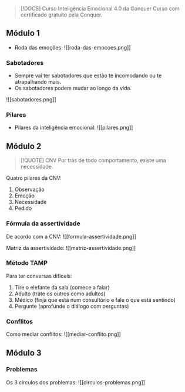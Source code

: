 
> [!DOCS] Curso Inteligência Emocional 4.0 da Conquer
> Curso com certificado gratuito pela Conquer.

## Módulo 1

- Roda das emoções:
![[roda-das-emocoes.png]]

### Sabotadores
- Sempre vai ter sabotadores que estão te incomodando ou te atrapalhando mais.
- Os sabotadores podem mudar ao longo da vida.

![[sabotadores.png]]

### Pilares
- Pilares da inteligência emocional:
![[pilares.png]]

## Módulo 2

> [!QUOTE] CNV
> Por trás de todo comportamento, existe uma necessidade.

Quatro pilares da CNV:
1. Observação
2. Emoção
3. Necessidade
4. Pedido

### Fórmula da assertividade

De acordo com a CNV:
![[formula-assertividade.png]]

Matriz da assertividade:
![[matriz-assertividade.png]]

### Método TAMP

Para ter conversas difíceis:
1. Tire o elefante da sala (comece a falar)
2. Adulto (trate os outros como adultos)
3. Médico (finja que está num consultório e fale o que está sentindo)
4. Pergunte (aprofunde o diálogo com perguntas)


### Conflitos
Como mediar conflitos:
![[mediar-conflito.png]]

## Módulo 3


### Problemas

Os 3 círculos dos problemas:
![[circulos-problemas.png]]

